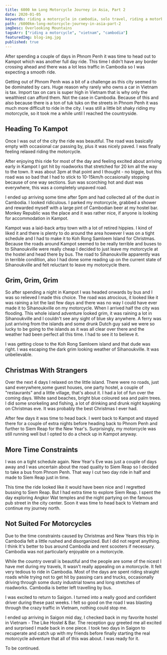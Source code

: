 ```yaml
---
title: 6000 km Long Motorcycle Journey in Asia, Part 2
date: 2020-01-05
keywords: riding a motorcycle in cambodia, solo travel, riding a motorbike in asia, honda win, riding honda win in cambodia, siem reap, roads in cambodia,
path: /6000km-long-motorcycle-journey-in-asia-part-2
imgDesc: Overlooking Mountains
tagsArr: ["riding a motorcycle", "vietnam", "cambodia"]
featuredImg: blog-img.jpg
published: true
---
```


After spending a couple of days in Phnom Penh it was time to head out to Kampot which was another full day ride. This time I didn't have any border crossing ahead and there was a lot less traffic in Cambodia so I was expecting a smooth ride.

Getting out of Phnom Penh was a bit of a challenge as this city seemed to be dominated by cars. Huge reason why rarely who owns a car in Vietnam is tax. Import tax on cars is super high in Vietnam that is why only the wealthiest can afford them. Not the case in Cambodia. Because of this and also because there is a ton of tuk tuks on the streets in Phnom Penh it was much more difficult to ride in the city. I was still a little bit shaky riding my motorcycle, so it took me a while until I reached the countryside.

## Heading To Kampot

Once I was out of the city the ride was beautiful. The road was basically empty with occasional car passing by, plus it was nicely paved. I was finally feeling relaxed riding the motorcycle.

After enjoying this ride for most of the day and feeling excited about arriving early in Kampot I got hit by roadworks that stretched for 20 km all the way to the town. It was about 3pm at that point and I thought - no biggie, but this road was so bad that I had to stick to 10-15km/h occasionally stopping because of one way sections. Sun was scorching hot and dust was everywhere, this was a completely unpaved road.

I ended up arriving some time after 5pm and had collected all of the dust in Cambodia. I looked ridiculous. I parked my motorcycle, grabbed a shower and rewarded myself with a large pint of Cambodian beer at my hostel bar. Monkey Republic was the place and it was rather nice, if anyone is looking for accommodation in Kampot.

Kampot was a laid-back artsy town with a lot of retired hippies. I kind of liked it and there is plenty to do around the area however I was on a tight schedule and I had to make it to Koh Rong Samloem Island for Christmas. Because the roads around Kampot seemed to be really terrible and buses to to Sihanoukville were really cheap I decided to just leave my motorcycle at the hostel and head there by bus. The road to Sihanoukville apparently was in terrible condition, also I had done some reading up on the current state of Sihanoukville and felt reluctant to leave my motorcycle there.

## Grim, Grim, Grim

So after spending a night in Kampot I was headed onwards by bus and I was so relieved I made this choice. The road was atrocious, it looked like it was raining a lot the last few days and there was no way I could have ever made it to Sihanoukville on my motorcycle. When I arrived half the city was flooding. This whole island adventure looked grim, it was raining a lot in Sihanoukville and I couldn't see any sight of blue sky anywhere. A ferry was just arriving from the islands and some drunk Dutch guy said we were so lucky to be going to the islands as it was all clear over there and the weather had been perfect all this time. I had to see it to believe it.

I was getting close to the Koh Rong Samloem island and that dude was right. I was escaping the dark grim looking weather of Sihanoukville. It was unbelievable.

## Christmas With Strangers

Over the next 4 days I relaxed on the little island. There were no roads, just sand everywhere,some guest houses, one party hostel, a couple of "restaurants" and a little village, that's about it. I had a lot of fun over the coming days. White sand beaches, bright blue coloured sea and palm trees. I did some snorkeling and fishing, a lot of drinking and drunk night kayaking on Christmas eve. It was probably the best Christmas I ever had.

After few days it was time to head back. I went back to Kampot and stayed there for a couple of extra nights before heading back to Phnom Penh and further to Siem Reap for the New Year's. Surprisingly, my motorcycle was still running well but I opted to do a check up in Kampot anyway.

## More Time Constraints

I was on a tight schedule again. New Year's Eve was just a couple of days away and I was uncertain about the road quality to Siem Reap so I decided to take a bus from Phnom Penh. That way I cut two day ride in half and made to Siem Reap just in time.

This time the ride looked like it would have been nice and I regretted bussing to Siem Reap. But I had extra time to explore Siem Reap. I spent the day exploring Angkor Wat temples and the night partying on the famous pub street in the city center. Soon it was time to head back to Vietnam and continue my journey north.

## Not Suited For Motorcycles

Due to the time constraints caused by Christmas and New Years this trip in Cambodia felt a little rushed and disorganized. But I did not regret anything. I think It's better to bus around Cambodia and rent scooters if necessary. Cambodia was not particularly enjoyable on a motorcycle.

While the country overall is beautiful and the people are some of the nicest I have met during my travels, It wasn't really appealing on a motorcycle. It felt very tedious to ride in Cambodia. Most of the days are spent riding straight roads while trying not to get hit by passing cars and trucks, occasionally driving through some dusty industrial towns and long stretches of roadworks. Cambodia is better left travelling by bus.

I was excited to return to Saigon. I turned into a really good and confident driver during these past weeks. I felt so good on the road I was blasting through the crazy traffic in Vietnam, nothing could stop me.

I ended up arriving in Saigon mid day, I checked back in my favorite hostel in Vietnam - The Like Hostel & Bar. The reception guy greeted me all excited and surprised I made back in one piece. I took two days in Saigon to recuperate and catch up with my friends before finally starting the real motorcycle adventure that all of this was about. I was ready for it.

To be continued.
